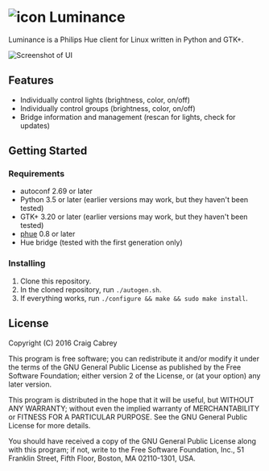 # ![icon](https://raw.githubusercontent.com/craigcabrey/luminance/master/data/icons/48x48.png) Luminance

Luminance is a Philips Hue client for Linux written in Python and GTK+.

![Screenshot of UI](https://raw.githubusercontent.com/craigcabrey/luminance/master/screenshot.png)

## Features

* Individually control lights (brightness, color, on/off)
* Individually control groups (brightness, color, on/off)
* Bridge information and management (rescan for lights, check for updates)

## Getting Started

### Requirements

* autoconf 2.69 or later
* Python 3.5 or later (earlier versions may work, but they haven't been tested)
* GTK+ 3.20 or later (earlier versions may work, but they haven't been tested)
* [phue](https://github.com/studioimaginaire/phue) 0.8 or later
* Hue bridge (tested with the first generation only)

### Installing

1. Clone this repository.
1. In the cloned repository, run `./autogen.sh`.
1. If everything works, run `./configure && make && sudo make install`.

## License

Copyright (C) 2016 Craig Cabrey

This program is free software; you can redistribute it and/or
modify it under the terms of the GNU General Public License
as published by the Free Software Foundation; either version 2
of the License, or (at your option) any later version.

This program is distributed in the hope that it will be useful,
but WITHOUT ANY WARRANTY; without even the implied warranty of
MERCHANTABILITY or FITNESS FOR A PARTICULAR PURPOSE.  See the
GNU General Public License for more details.

You should have received a copy of the GNU General Public License
along with this program; if not, write to the Free Software
Foundation, Inc., 51 Franklin Street, Fifth Floor, Boston, MA  02110-1301, USA.
